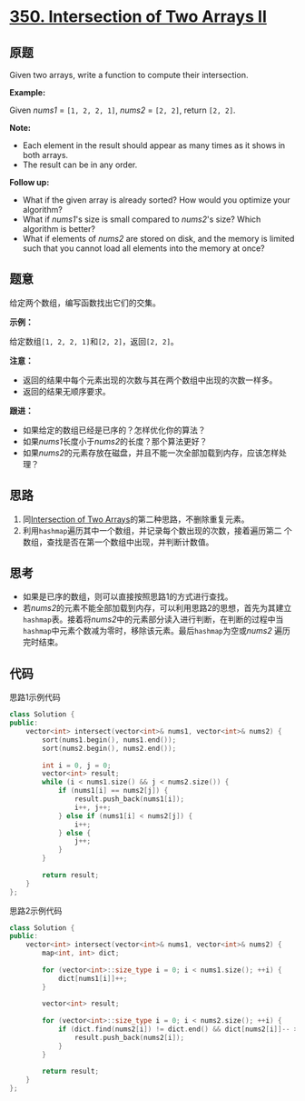 [350. Intersection of Two Arrays II](https://leetcode.com/problems/intersection-of-two-arrays-ii/)
====================================

原题
----

Given two arrays, write a function to compute their intersection.

**Example:**

Given *nums1* = `[1, 2, 2, 1]`, *nums2* = `[2, 2]`, return `[2, 2]`.

**Note:**

* Each element in the result should appear as many times as it shows
  in both arrays.
* The result can be in any order.

**Follow up:**

* What if the given array is already sorted? How would you optimize
  your algorithm?
* What if *nums1*'s size is small compared to *nums2*'s size? Which
  algorithm is better?
* What if elements of *nums2* are stored on disk, and the memory is
  limited such that you cannot load all elements into the memory at
  once?
  
题意
----

给定两个数组，编写函数找出它们的交集。

**示例：**

给定数组`[1, 2, 2, 1]`和`[2, 2]`，返回`[2, 2]`。

**注意：**

* 返回的结果中每个元素出现的次数与其在两个数组中出现的次数一样多。
* 返回的结果无顺序要求。

**跟进：**

* 如果给定的数组已经是已序的？怎样优化你的算法？
* 如果*nums1*长度小于*nums2*的长度？那个算法更好？
* 如果*nums2*的元素存放在磁盘，并且不能一次全部加载到内存，应该怎样处理？

思路
----

1. 同[Intersection of Two Arrays][]的第二种思路，不删除重复元素。
2. 利用`hashmap`遍历其中一个数组，并记录每个数出现的次数，接着遍历第二
   个数组，查找是否在第一个数组中出现，并判断计数值。

思考
----

* 如果是已序的数组，则可以直接按照思路1的方式进行查找。
* 若*nums2*的元素不能全部加载到内存，可以利用思路2的思想，首先为其建立
  `hashmap`表。接着将*nums2*中的元素部分读入进行判断，在判断的过程中当
  `hashmap`中元素个数减为零时，移除该元素。最后`hashmap`为空或*nums2*
  遍历完时结束。

代码
----

思路1示例代码
```C++
class Solution {
public:
	vector<int> intersect(vector<int>& nums1, vector<int>& nums2) {
		sort(nums1.begin(), nums1.end());
		sort(nums2.begin(), nums2.end());
		
		int i = 0, j = 0;
		vector<int> result;
		while (i < nums1.size() && j < nums2.size()) {
			if (nums1[i] == nums2[j]) {
				result.push_back(nums1[i]);
				i++, j++;
			} else if (nums1[i] < nums2[j]) {
				i++;
			} else {
				j++;
			}
		}
		
		return result;
	}
};
```

思路2示例代码
```C++
class Solution {
public:
	vector<int> intersect(vector<int>& nums1, vector<int>& nums2) {
		map<int, int> dict;
		
		for (vector<int>::size_type i = 0; i < nums1.size(); ++i) {
			dict[nums1[i]]++;
		}
		
		vector<int> result;
		
		for (vector<int>::size_type i = 0; i < nums2.size(); ++i) {
			if (dict.find(nums2[i]) != dict.end() && dict[nums2[i]]-- > 0) {
				result.push_back(nums2[i]);
			}
		}
		
		return result;
	}
};
```

[Intersection of Two Arrays]: src/intersectionOfTwoArrays.md
